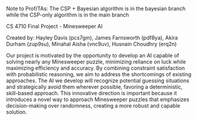 Note to Prof/TAs: The CSP + Bayesian algorithm is in the bayesian branch while the CSP-only algorithm is in the main branch 

CS 4710 Final Project - Minesweeper AI

Created by: Hayley Davis (pcs7gm), James Farnsworth (pdf8ya), Akira Durham (zup9su), Minahal Aisha (vnc9uv), Husnain Choudhry (erq2n)

Our project is motivated by the opportunity to develop an AI capable of solving nearly any Minesweeper puzzle, minimizing reliance on luck while maximizing efficiency and accuracy. By combining constraint satisfaction with probabilistic reasoning, we aim to address the shortcomings of existing approaches. The AI we develop will recognize potential guessing situations and strategically avoid them wherever possible, favoring a deterministic, skill-based approach. This innovative direction is important because it introduces a novel way to approach Minesweeper puzzles that emphasizes decision-making over randomness, creating a more robust and capable solution.



